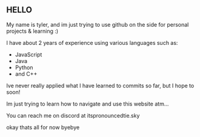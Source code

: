 ## HELLO

<!--
**4skate/4skate** is a ✨ _special_ ✨ repository because its `README.md` (this file) appears on your GitHub profile.

Here are some ideas to get you started:

- 🔭 I’m currently working on ...
- 🌱 I’m currently learning ...
- 👯 I’m looking to collaborate on ...
- 🤔 I’m looking for help with ...
- 💬 Ask me about ...
- 📫 How to reach me: ...
- 😄 Pronouns: ...
- ⚡ Fun fact: ...
-->
My name is tyler, and im just trying to use github on the side for personal projects & learning :)

I have about 2 years of experience using various languages such as:
- JavaScript
- Java
- Python
- and C++

Ive never really applied what I have learned to commits so far, but I hope to soon!

Im just trying to learn how to navigate and use this website atm...

You can reach me on discord at itspronouncedtie.sky

okay thats all for now byebye 


